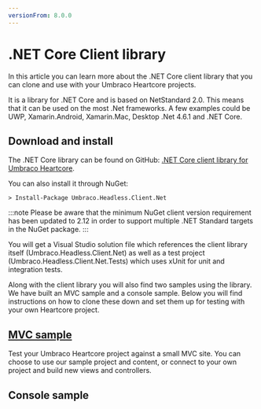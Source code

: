 ```yaml
---
versionFrom: 8.0.0
---
```


# .NET Core Client library

In this article you can learn more about the .NET Core client library that you can clone and use with your Umbraco Heartcore projects.

It is a library for .NET Core and is based on NetStandard 2.0. This means that it can be used on the most .Net frameworks. A few examples could be UWP, Xamarin.Android, Xamarin.Mac, Desktop .Net 4.6.1 and .NET Core.

## Download and install

The .NET Core library can be found on GitHub: [.NET Core client library for Umbraco Heartcore](https://github.com/umbraco/Umbraco.Headless.Client.Net). 

You can also install it through NuGet:

```
> Install-Package Umbraco.Headless.Client.Net
```

:::note
Please be aware that the minimum NuGet client version requirement has been updated to 2.12 in order to support multiple .NET Standard targets in the NuGet package.
:::

You will get a Visual Studio solution file which references the client library itself (Umbraco.Headless.Client.Net) as well as a test project (Umbraco.Headless.Client.Net.Tests) which uses xUnit for unit and integration tests.

Along with the client library you will also find two samples using the library. We have built an MVC sample and a console sample. Below you will find instructions on how to clone these down and set them up for testing with your own Heartcore project.

## [MVC sample](MVC-Sample)

Test your Umbraco Heartcore project against a small MVC site. You can choose to use our sample project and content, or connect to your own project and build new views and controllers. 

## Console sample

